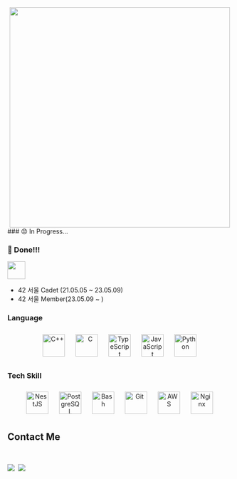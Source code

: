 
<div align="center">
<!-- ![](https://leetcard.jacoblin.cool/{username}?ext=heatmap)   -->
<img width="495px" src="http://mazassumnida.wtf/api/v2/generate_badge?boj=dododoo">
<!-- <img src="http://mazassumnida.wtf/api/v2/generate_badge?boj=dododoo"> -->
</div>
### 😠 In Progress...</br>

### 🤗 Done!!!</br>
<div align='left'>
 <img align="center" height="40px" src="https://img.shields.io/badge/42Seoul-000000?style=flat-square&logo=42&logoColor=white"/> 
 </div>

- 42 서울 Cadet (21.05.05 ~ 23.05.09) 
- 42 서울 Member(23.05.09 ~ )

<!-- - [지스트 청원](https://www.gist-petition.com/) (21.07.01 ~ ) <img align="center" height="22px" src="https://img.shields.io/badge/React-61DAFB??style=for-the-badge&logo=React&logoColor=white"/> <img align="center" height="22px" src="https://img.shields.io/badge/TypeScript-3178C6??style=for-the-badge&logo=TypeScript&logoColor=white"/>  -->


### Language
<div align="center">  
<a href="https://www.cplusplus.com/" target="_blank"><img style="margin: 10px" src="https://profilinator.rishav.dev/skills-assets/cplusplus-original.svg" alt="C++" height="50" /></a>  
<a href="https://www.cprogramming.com/" target="_blank"><img style="margin: 10px" src="https://profilinator.rishav.dev/skills-assets/c-original.svg" alt="C" height="50" /></a>  
<a href="https://www.typescriptlang.org/" target="_blank"><img style="margin: 10px" src="https://profilinator.rishav.dev/skills-assets/typescript-original.svg" alt="TypeScript" height="50" /></a>  
<a href="https://www.javascript.com/" target="_blank"><img style="margin: 10px" src="https://profilinator.rishav.dev/skills-assets/javascript-original.svg" alt="JavaScript" height="50" /></a>  
<a href="https://www.python.org/" target="_blank"><img style="margin: 10px" src="https://profilinator.rishav.dev/skills-assets/python-original.svg" alt="Python" height="50" /></a>  
</div>

### Tech Skill
<div align="center">  
<a href="https://nestjs.com/" target="_blank"><img style="margin: 10px" src="https://profilinator.rishav.dev/skills-assets/nestjs.svg" alt="NestJS" height="50" /></a>  
<a href="https://www.postgresql.org/" target="_blank"><img style="margin: 10px" src="https://profilinator.rishav.dev/skills-assets/postgresql-original-wordmark.svg" alt="PostgreSQL" height="50" /></a>  
<a href="https://www.gnu.org/software/bash/" target="_blank"><img style="margin: 10px" src="https://profilinator.rishav.dev/skills-assets/gnu_bash-icon.svg" alt="Bash" height="50" /></a>  
<a href="https://github.com/" target="_blank"><img style="margin: 10px" src="https://profilinator.rishav.dev/skills-assets/git-scm-icon.svg" alt="Git" height="50" /></a>  
<a href="https://aws.amazon.com/" target="_blank"><img style="margin: 10px" src="https://profilinator.rishav.dev/skills-assets/amazonwebservices-original-wordmark.svg" alt="AWS" height="50" /></a>  
<a href="https://www.nginx.com/" target="_blank"><img style="margin: 10px" src="https://profilinator.rishav.dev/skills-assets/nginx-original.svg" alt="Nginx" height="50" /></a> 
</div> 
</td><td valign="top" width="33%">


## Contact Me 
<!-- BLOG-POST-LIST:START -->  
<!-- BLOG-POST-LIST:END -->  
<!-- 
<br/>  

<div align="center"><img src="https://rishavanand.github.io/static/images/spotify-readme-example.svg" /></div>  

<br/>     -->

<br/>
<p align="left">
	<a href="https://velog.io/@maindish"><img src="https://img.shields.io/badge/Tech%20Blog-11B48A?style=flat-round&logo=Vimeo&logoColor=white&link=https://velog.io/@dogfootbirdfoot"/></a>&nbsp
	<!-- <a href="https://www.instagram.com/keonwoo98"><img src="https://img.shields.io/badge/Instagram-E4405F?style=flat-round&logo=Instagram&logoColor=white&link=https://www.instagram.com/keonwoo98"/></a>&nbsp -->
	<a href="mailto:42.4.junyopar@gmail.com"><img src="https://img.shields.io/badge/Gmail-d14836?style=flat-round&logo=Gmail&logoColor=white&link=keonwoo98@naver.com"/></a>
</p>

<!-- <div align="center">
            <a href="https://www.buymeacoffee.com/rishavanand" target="_blank" style="display: inline-block;">
                <img
                    src="https://img.shields.io/badge/Donate-Buy%20Me%20A%20Coffee-orange.svg?style=flat-square&logo=buymeacoffee" 
                    align="center"
                />
            </a></div> -->
<br />
